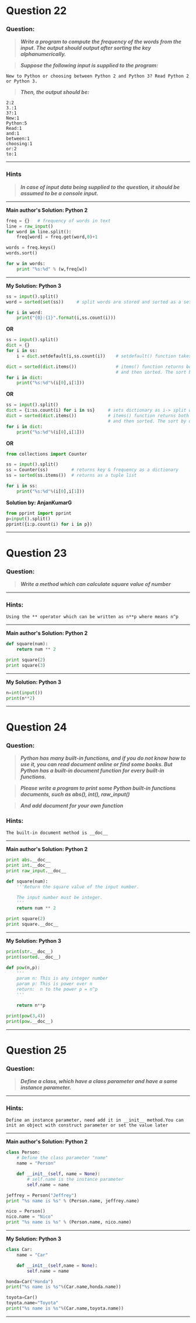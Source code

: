 # Question 22

### **Question:**

> **_Write a program to compute the frequency of the words from the input. The output should output after sorting the key alphanumerically._**

> **_Suppose the following input is supplied to the program:_**

```
New to Python or choosing between Python 2 and Python 3? Read Python 2 or Python 3.
```

> **_Then, the output should be:_**

```
2:2
3.:1
3?:1
New:1
Python:5
Read:1
and:1
between:1
choosing:1
or:2
to:1
```

---

### Hints

> **_In case of input data being supplied to the question, it should be assumed to be a console input._**

---

**Main author's Solution: Python 2**

```python
freq = {}   # frequency of words in text
line = raw_input()
for word in line.split():
    freq[word] = freq.get(word,0)+1

words = freq.keys()
words.sort()

for w in words:
    print "%s:%d" % (w,freq[w])
```

---

**My Solution: Python 3**

```python
ss = input().split()
word = sorted(set(ss))     # split words are stored and sorted as a set

for i in word:
    print("{0}:{1}".format(i,ss.count(i)))
```

**OR**

```python
ss = input().split()
dict = {}
for i in ss:
    i = dict.setdefault(i,ss.count(i))    # setdefault() function takes key & value to set it as dictionary.

dict = sorted(dict.items())               # items() function returns both key & value of dictionary as a list
                                          # and then sorted. The sort by default occurs in order of 1st -> 2nd key
for i in dict:
    print("%s:%d"%(i[0],i[1]))
```

**OR**

```python
ss = input().split()
dict = {i:ss.count(i) for i in ss}     # sets dictionary as i-> split word & ss.count(i) -> total occurrence of i in ss
dict = sorted(dict.items())            # items() function returns both key & value of dictionary as a list
                                       # and then sorted. The sort by default occurs in order of 1st -> 2nd key
for i in dict:
    print("%s:%d"%(i[0],i[1]))
```

**OR**

```python
from collections import Counter

ss = input().split()
ss = Counter(ss)         # returns key & frequency as a dictionary
ss = sorted(ss.items())  # returns as a tuple list

for i in ss:
    print("%s:%d"%(i[0],i[1]))
```

**Solution by: AnjanKumarG**

```python
from pprint import pprint
p=input().split()
pprint({i:p.count(i) for i in p})
```

---

# Question 23

### **Question:**

> **_Write a method which can calculate square value of number_**

---

### Hints:

```
Using the ** operator which can be written as n**p where means n^p
```

---

**Main author's Solution: Python 2**

```python
def square(num):
    return num ** 2

print square(2)
print square(3)
```

---

**My Solution: Python 3**

```python
n=int(input())
print(n**2)
```

---

# Question 24

### **Question:**

> **_Python has many built-in functions, and if you do not know how to use it, you can read document online or find some books. But Python has a built-in document function for every built-in functions._**

> **_Please write a program to print some Python built-in functions documents, such as abs(), int(), raw_input()_**

> **_And add document for your own function_**

### Hints:

```
The built-in document method is __doc__
```

---

**Main author's Solution: Python 2**

```python
print abs.__doc__
print int.__doc__
print raw_input.__doc__

def square(num):
    '''Return the square value of the input number.

    The input number must be integer.
    '''
    return num ** 2

print square(2)
print square.__doc__
```

---

**My Solution: Python 3**

```python
print(str.__doc__)
print(sorted.__doc__)

def pow(n,p):
    '''
    param n: This is any integer number
    param p: This is power over n
    return:  n to the power p = n^p
    '''

    return n**p

print(pow(3,4))
print(pow.__doc__)
```

---

# Question 25

### **Question:**

> **_Define a class, which have a class parameter and have a same instance parameter._**

---

### Hints:

```
Define an instance parameter, need add it in __init__ method.You can init an object with construct parameter or set the value later
```

---

**Main author's Solution: Python 2**

```python
class Person:
    # Define the class parameter "name"
    name = "Person"

    def __init__(self, name = None):
        # self.name is the instance parameter
        self.name = name

jeffrey = Person("Jeffrey")
print "%s name is %s" % (Person.name, jeffrey.name)

nico = Person()
nico.name = "Nico"
print "%s name is %s" % (Person.name, nico.name)
```

---

**My Solution: Python 3**

```python
class Car:
    name = "Car"

    def __init__(self,name = None):
        self.name = name

honda=Car("Honda")
print("%s name is %s"%(Car.name,honda.name))

toyota=Car()
toyota.name="Toyota"
print("%s name is %s"%(Car.name,toyota.name))
```

---


